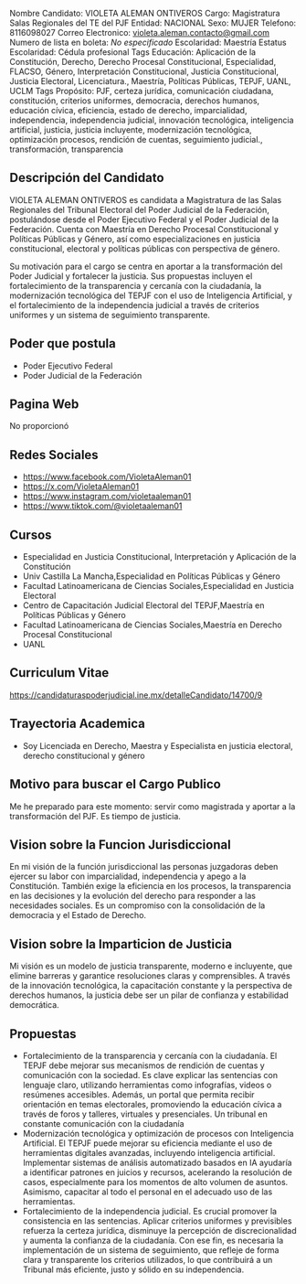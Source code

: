 Nombre Candidato: VIOLETA ALEMAN ONTIVEROS
Cargo: Magistratura Salas Regionales del TE del PJF
Entidad: NACIONAL
Sexo: MUJER
Telefono: 8116098027
Correo Electronico: violeta.aleman.contacto@gmail.com
Numero de lista en boleta: *No especificado*
Escolaridad: Maestría
Estatus Escolaridad: Cédula profesional
Tags Educación: Aplicación de la Constitución, Derecho, Derecho Procesal Constitucional, Especialidad, FLACSO, Género, Interpretación Constitucional, Justicia Constitucional, Justicia Electoral, Licenciatura., Maestría, Políticas Públicas, TEPJF, UANL, UCLM
Tags Propósito: PJF, certeza jurídica, comunicación ciudadana, constitución, criterios uniformes, democracia, derechos humanos, educación cívica, eficiencia, estado de derecho, imparcialidad, independencia, independencia judicial, innovación tecnológica, inteligencia artificial, justicia, justicia incluyente, modernización tecnológica, optimización procesos, rendición de cuentas, seguimiento judicial., transformación, transparencia


## Descripción del Candidato 

VIOLETA ALEMAN ONTIVEROS es candidata a Magistratura de las Salas Regionales del Tribunal Electoral del Poder Judicial de la Federación, postulándose desde el Poder Ejecutivo Federal y el Poder Judicial de la Federación. Cuenta con Maestría en Derecho Procesal Constitucional y Políticas Públicas y Género, así como especializaciones en justicia constitucional, electoral y políticas públicas con perspectiva de género. 

Su motivación para el cargo se centra en aportar a la transformación del Poder Judicial y fortalecer la justicia. Sus propuestas incluyen el fortalecimiento de la transparencia y cercanía con la ciudadanía, la modernización tecnológica del TEPJF con el uso de Inteligencia Artificial, y el fortalecimiento de la independencia judicial a través de criterios uniformes y un sistema de seguimiento transparente.


## Poder que postula

- Poder Ejecutivo Federal
- Poder Judicial de la Federación


## Pagina Web

No proporcionó


## Redes Sociales

- https://www.facebook.com/VioletaAleman01
- https://x.com/VioletaAleman01
- https://www.instagram.com/violetaaleman01
- https://www.tiktok.com/@violetaaleman01


## Cursos

- Especialidad en Justicia Constitucional, Interpretación y Aplicación de la Constitución
- Univ Castilla La Mancha,Especialidad en Políticas Públicas y Género
- Facultad Latinoamericana de Ciencias Sociales,Especialidad en Justicia Electoral
- Centro de Capacitación Judicial Electoral del TEPJF,Maestría en Políticas Públicas y Género
- Facultad Latinoamericana de Ciencias Sociales,Maestría en Derecho Procesal Constitucional
- UANL


## Curriculum Vitae

https://candidaturaspoderjudicial.ine.mx/detalleCandidato/14700/9


## Trayectoria Academica

- Soy Licenciada en Derecho, Maestra y Especialista en justicia electoral, derecho constitucional y género


## Motivo para buscar el Cargo Publico

Me he preparado para este momento: servir como magistrada y aportar a la transformación del PJF. Es tiempo de justicia.


## Vision sobre la Funcion Jurisdiccional

En mi visión de la función jurisdiccional las personas juzgadoras deben ejercer su labor con imparcialidad, independencia y apego a la Constitución. También exige la eficiencia en los procesos, la transparencia en las decisiones y la evolución del derecho para responder a las necesidades sociales. Es un compromiso con la consolidación de la democracia y el Estado de Derecho.


## Vision sobre la Imparticion de Justicia

Mi visión es un modelo de justicia transparente, moderno e incluyente, que elimine barreras y garantice resoluciones claras y comprensibles. A través de la innovación tecnológica, la capacitación constante y la perspectiva de derechos humanos, la justicia debe ser un pilar de confianza y estabilidad democrática.


## Propuestas

- Fortalecimiento de la transparencia y cercanía con la ciudadanía. El TEPJF debe mejorar sus mecanismos de rendición de cuentas y comunicación con la sociedad. Es clave explicar las sentencias con lenguaje claro, utilizando herramientas como infografías, videos o resúmenes accesibles. Además, un portal que permita recibir orientación en temas electorales, promoviendo la educación cívica a través de foros y talleres, virtuales y presenciales. Un tribunal en constante comunicación con la ciudadanía
- Modernización tecnológica y optimización de procesos con Inteligencia Artificial. El TEPJF puede mejorar su eficiencia mediante el uso de herramientas digitales avanzadas, incluyendo inteligencia artificial. Implementar sistemas de análisis automatizado basados en IA ayudaría a identificar patrones en juicios y recursos, acelerando la resolución de casos, especialmente para los momentos de alto volumen de asuntos. Asimismo, capacitar al todo el personal en el adecuado uso de las herramientas.
- Fortalecimiento de la independencia judicial. Es crucial promover la consistencia en las sentencias. Aplicar criterios uniformes y previsibles refuerza la certeza jurídica, disminuye la percepción de discrecionalidad y aumenta la confianza de la ciudadanía. Con ese fin, es necesaria la implementación de un sistema de seguimiento, que refleje de forma clara y transparente los criterios utilizados, lo que contribuirá a un Tribunal más eficiente, justo y sólido en su independencia.

